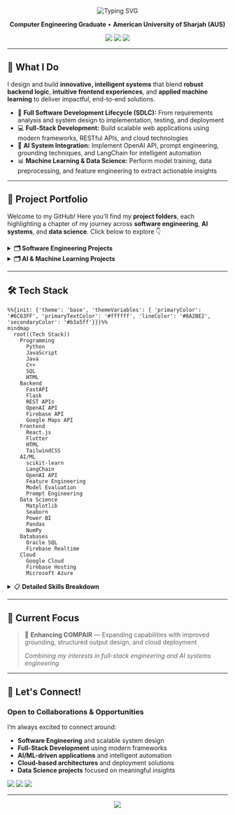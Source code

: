 <div align="center">

<p align="center">
  <img src="https://readme-typing-svg.herokuapp.com?font=Fira+Code&weight=600&size=24&pause=1000&color=6C63FF&center=true&vCenter=true&width=700&height=70&lines=Hi,+I'm+Warda+Ul+Hasan;Software+Engineer+|+Full+Stack+Developer;AI+Systems+Engineer+|+ML+%26+Data+Science;Building+Intelligent+Solutions" alt="Typing SVG" />
</p>

**Computer Engineering Graduate** • **American University of Sharjah (AUS)**

<p align="center">
  <a href="https://www.linkedin.com/in/wardaulhasan"><img src="https://img.shields.io/badge/LinkedIn-Connect-0077B5?style=flat-square&logo=linkedin" /></a>
  <a href="mailto:wardaulhasan@gmail.com"><img src="https://img.shields.io/badge/Email-Contact-D14836?style=flat-square&logo=gmail&logoColor=white" /></a>
  <a href="https://www.google.com/maps/place/Dubai,+United+Arab+Emirates/"><img src="https://img.shields.io/badge/Dubai%2C%20UAE-Location-FF5733?style=flat-square&logo=google-maps&logoColor=white" /></a>
</p>

</div>

---

## 🚀 What I Do

I design and build **innovative, intelligent systems** that blend **robust backend logic**, **intuitive frontend experiences**, and **applied machine learning** to deliver impactful, end-to-end solutions.

- 🔄 **Full Software Development Lifecycle (SDLC):** From requirements analysis and system design to implementation, testing, and deployment  
- 💻 **Full-Stack Development:** Build scalable web applications using modern frameworks, RESTful APIs, and cloud technologies  
- 🤖 **AI System Integration:** Implement OpenAI API, prompt engineering, grounding techniques, and LangChain for intelligent automation  
- 📊 **Machine Learning & Data Science:** Perform model training, data preprocessing, and feature engineering to extract actionable insights 

---

## 💼 Project Portfolio

Welcome to my GitHub! Here you'll find my **project folders**, each highlighting a chapter of my journey across **software engineering**, **AI systems**, and **data science**. Click below to explore 👇

<details>
<summary><b>🗂️ Software Engineering Projects</b></summary>

#### 🧠 **COMPAIR** | [View Project →](https://github.com/wardacoder/COMPAIR)
A full-stack comparison web application built with React.js and FastAPI, featuring AI integration through LangChain and OpenAI API for intelligent, structured comparisons. It combines robust frontend and backend engineering, API design, testing, and prompt-driven AI reasoning into a cohesive, reliable system.

#### ⚙️ **Automated Laundromat System** | [View Project →](https://github.com/wardacoder/Automated-Laundromat-System)
Software Engineering SDLC project covering requirements (FRs & NFRs), design and analysis (UML diagrams: Use Case, Class, Domain Model, and Sequence), full-stack implementation (Firebase backend database and hosting + Flutter frontend), testing (plans and cases), and deployment of a smart laundromat web system.

#### 🚗 **Smart Toll Gate System** | [View Project →](https://github.com/wardacoder/Smart-Toll-Gate-System)
An automated Smart Toll Gate System built using Raspberry Pi, integrating sensors and RFID for vehicle detection and identification, along with speed and weight measurement for dynamic toll calculation. The system controls gate access, uploads data to ThingSpeak for cloud monitoring, and supports operator overrides and alert mechanisms. It also includes RESTful Flask APIs that enable web-based gate operations, real-time vehicle information, and trespassing event handling through defined routes.

#### ⚔️ **Multithreaded RPG Engine with Design Patterns & Sensor Integration** | [View Project →](https://github.com/wardacoder/Multithreaded-Design_Patterns-RPG)
Java-based multithreaded RPG engine showcasing professional software architecture with advanced objected oriented programming. Implements six software design patterns Observer, Singleton, Template Method, Strategy, State, and Command. Uses concurrent threads for battle timing and real-time gyroscope, accelerometer, and sound input with synchronized, thread-safe execution.

#### 🌤️ **AI & IoT Based Air Quality Monitoring and Prediction** | [View Project →](https://medium.com/@wardaulhasan/building-a-smart-solar-powered-aiot-system-for-real-time-air-quality-monitoring-and-prediction-a2449d4009d8))
Full-stack AIoT engineering project integrating embedded hardware, cloud infrastructure, and machine learning for real-time air quality monitoring and forecasting. Developed solar-powered ESP32 sensor nodes, a Firebase–GCP cloud pipeline, and a Flutter dashboard for live data visualization and predictive analytics using a hybrid CNN–BiLSTM model.

</details>

<details>
<summary><b>🗂️ AI & Machine Learning Projects</b></summary>

#### 🧠 **COMPAIR – AI-Powered Comparison Web Application** | [View Project →](https://github.com/wardacoder/COMPAIR)
Full-stack AI system built with FastAPI, React.js, LangChain, and OpenAI GPT-4o for structured, context-aware comparisons across multiple categories. Integrates multi-layered prompt design with dynamic personalization, category-grounded reasoning to filter invalid inputs, and schema-validated JSON outputs to ensure reliable, explainable AI responses.

#### 🌊 **Semi-Supervised Learning Framework for Flood Prediction** | [View Project →](https://github.com/wardacoder/Flood-Prediction-ML)
Semi-supervised machine learning framework for datasets with limited labels, demonstrating applied AI/ML and data science skills in predictive modeling. Includes rigorous data preprocessing, selective pseudo-labeling, and a three-phase training workflow, achieving strong result of test F1 = 0.9986, surpassing published benchmarks


#### 🧬 **Using Machine Learning to Predict Protein Stability** | [View Project →](https://github.com/wardacoder/Flood-Prediction-ML)
Developed a supervised learning framework to predict protein stability upon single-point mutations using thermodynamic data derived from trypsin and chymotrypsin experiments. Implemented KNN, SVM, Decision Tree, and Naïve Bayes models with a rigorous pipeline including outlier removal (Z-score), standardization, class rebalancing (hybrid over- and undersampling), feature selection (SelectKBest), and dimensionality reduction (PCA). Performed 10-fold cross-validation and hyperparameter tuning across models, achieving strong generalization and robust predictive accuracy. Evaluated performance using F1-score, precision, recall, confusion matrix, and AUC-ROC curves to ensure stability predictions were reliable across all mutation classes

</details>

<!-- <details>
<summary><b>🗂️ Data Science Projects</b></summary>

Projects focused on **extracting insights**, **analyzing trends**, and **visualizing model performance**.

**Tools:** Python, Pandas, NumPy, Matplotlib, Seaborn, Power BI

</details>
-->
---

## 🛠️ Tech Stack

```mermaid
%%{init: {'theme': 'base', 'themeVariables': { 'primaryColor': '#6C63FF', 'primaryTextColor': '#ffffff', 'lineColor': '#8A2BE2', 'secondaryColor': '#b3a5ff'}}}%%
mindmap
  root((Tech Stack))
    Programming
      Python
      JavaScript
      Java
      C++
      SQL
      HTML
    Backend
      FastAPI
      Flask
      REST APIs
      OpenAI API
      Firebase API
      Google Maps API
    Frontend
      React.js
      Flutter
      HTML
      TailwindCSS
    AI/ML
      scikit-learn
      LangChain
      OpenAI API
      Feature Engineering
      Model Evaluation
      Prompt Engineering
    Data Science
      Matplotlib
      Seaborn
      Power BI
      Pandas
      NumPy
    Databases
      Oracle SQL
      Firebase Realtime
    Cloud
      Google Cloud
      Firebase Hosting
      Microsoft Azure
```

<details>
<summary>📋 <b>Detailed Skills Breakdown</b></summary>

### Programming Languages
`Python` `Java` `C++` `JavaScript` `SQL` `HTML`

### Backend Development
`FastAPI` `Flask` `REST APIs` `OpenAI API` `Firebase API` `Google Maps API`

### Frontend Development
`React.js` `Flutter` `HTML` `TailwindCSS`

### Artificial Intelligence & Machine Learning
- **Frameworks:** `scikit-learn` `LangChain` `OpenAI API`
- **Techniques:** Supervised & Unsupervised Learning, Feature Engineering, Dimensionality Reduction (PCA), Model Evaluation (AUC, ROC), Hyperparameter Tuning, Prompt Engineering

### Data Science & Visualization
`Matplotlib` `Seaborn` `Power BI`

### Databases
`SQL (Oracle)` `NoSQL (Firebase Realtime Database)`

### Cloud Platforms
`Google Cloud Platform (GCP)` `Firebase Hosting` `Microsoft Azure`

</details>

---

## 💼 Current Focus

> 🔨 **Enhancing COMPAIR** — Expanding capabilities with improved grounding, structured output design, and cloud deployment
> 
> *Combining my interests in full-stack engineering and AI systems engineering*

---

## 🤝 Let's Connect!

<div align="leftr">

### Open to Collaborations & Opportunities  

I’m always excited to connect around:  

-  **Software Engineering** and scalable system design  
-  **Full-Stack Development** using modern frameworks  
-  **AI/ML-driven applications** and intelligent automation  
-  **Cloud-based architectures** and deployment solutions  
-  **Data Science projects** focused on meaningful insights  

<p align="left">
  <a href="https://www.linkedin.com/in/wardaulhasan"><img src="https://img.shields.io/badge/LinkedIn-Connect-0077B5?style=flat-square&logo=linkedin" /></a>
  <a href="mailto:wardaulhasan@gmail.com"><img src="https://img.shields.io/badge/Email-Contact-D14836?style=flat-square&logo=gmail&logoColor=white" /></a>
  <a href="https://www.google.com/maps/place/Dubai,+United+Arab+Emirates/"><img src="https://img.shields.io/badge/Dubai%2C%20UAE-Location-FF5733?style=flat-square&logo=google-maps&logoColor=white" /></a>
</p>

</div>

---

<p align="center">
  <img src="https://capsule-render.vercel.app/api?type=waving&color=6C63FF&height=100&section=footer&text=%22Code%20is%20the%20engine,%20data%20is%20the%20fuel,%20and%20intelligence%20is%20the%20outcome.%22&fontSize=16&fontAlignY=70&fontColor=000000"/>
</p>
